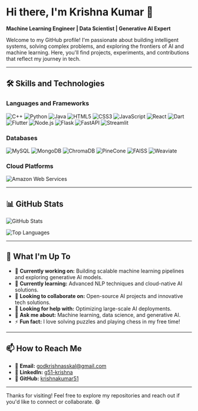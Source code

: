 # Hi there, I'm Krishna Kumar 👋

**Machine Learning Engineer | Data Scientist | Generative AI Expert**

Welcome to my GitHub profile! I'm passionate about building intelligent systems, solving complex problems, and exploring the frontiers of AI and machine learning. Here, you'll find projects, experiments, and contributions that reflect my journey in tech.

---

## 🛠️ **Skills and Technologies**

### **Languages and Frameworks**
![C++](https://img.shields.io/badge/-C++-00599C?style=for-the-badge&logo=c%2B%2B&logoColor=white)
![Python](https://img.shields.io/badge/-Python-3776AB?style=for-the-badge&logo=python&logoColor=white)
![Java](https://img.shields.io/badge/-Java-007396?style=for-the-badge&logo=java&logoColor=white)
![HTML5](https://img.shields.io/badge/-HTML5-E34F26?style=for-the-badge&logo=html5&logoColor=white)
![CSS3](https://img.shields.io/badge/-CSS3-1572B6?style=for-the-badge&logo=css3&logoColor=white)
![JavaScript](https://img.shields.io/badge/-JavaScript-F7DF1E?style=for-the-badge&logo=javascript&logoColor=black)
![React](https://img.shields.io/badge/-React-61DAFB?style=for-the-badge&logo=react&logoColor=black)
![Dart](https://img.shields.io/badge/-Dart-0175C2?style=for-the-badge&logo=dart&logoColor=white)
![Flutter](https://img.shields.io/badge/-Flutter-02569B?style=for-the-badge&logo=flutter&logoColor=white)
![Node.js](https://img.shields.io/badge/-Node.js-339933?style=for-the-badge&logo=node.js&logoColor=white)
![Flask](https://img.shields.io/badge/-Flask-000000?style=for-the-badge&logo=flask&logoColor=white)
![FastAPI](https://img.shields.io/badge/-FastAPI-009688?style=for-the-badge&logo=fastapi&logoColor=white)
![Streamlit](https://img.shields.io/badge/-Streamlit-FF4B4B?style=for-the-badge&logo=streamlit&logoColor=white)

### **Databases**
![MySQL](https://img.shields.io/badge/-MySQL-4479A1?style=for-the-badge&logo=mysql&logoColor=white)
![MongoDB](https://img.shields.io/badge/-MongoDB-47A248?style=for-the-badge&logo=mongodb&logoColor=white)
![ChromaDB](https://img.shields.io/badge/-ChromaDB-4285F4?style=for-the-badge&logo=google-chrome&logoColor=white)
![PineCone](https://img.shields.io/badge/-PineCone-000000?style=for-the-badge&logo=pine&logoColor=white)
![FAISS](https://img.shields.io/badge/-FAISS-F5A252?style=for-the-badge&logo=facebook&logoColor=white)
![Weaviate](https://img.shields.io/badge/-Weaviate-3178C6?style=for-the-badge&logo=weaviate&logoColor=white)

### **Cloud Platforms**
![Amazon Web Services](https://img.shields.io/badge/-AWS-232F3E?style=for-the-badge&logo=amazon-aws&logoColor=white)

---

## 📊 **GitHub Stats**

![GitHub Stats](https://github-readme-stats.vercel.app/api?username=krishnakumar51&show_icons=true&theme=radical&hide=prs,issues,contribs)

![Top Languages](https://github-readme-stats.vercel.app/api/top-langs/?username=krishnakumar51&layout=compact&theme=radical)

---

## 🌱 **What I'm Up To**
- 🔭 **Currently working on:** Building scalable machine learning pipelines and exploring generative AI models.
- 🌱 **Currently learning:** Advanced NLP techniques and cloud-native AI solutions.
- 👯 **Looking to collaborate on:** Open-source AI projects and innovative tech solutions.
- 🤔 **Looking for help with:** Optimizing large-scale AI deployments.
- 💬 **Ask me about:** Machine learning, data science, and generative AI.
- ⚡ **Fun fact:** I love solving puzzles and playing chess in my free time!

---

## 📫 **How to Reach Me**
- 📧 **Email:** [godkrishnasskal@gmail.com](mailto:godkrishnasskal@gmail.com)
- 💼 **LinkedIn:** [g51-krishna](https://www.linkedin.com/in/g51-krishna)
- 🐙 **GitHub:** [krishnakumar51](https://github.com/krishnakumar51)

---

Thanks for visiting! Feel free to explore my repositories and reach out if you'd like to connect or collaborate. 😄
